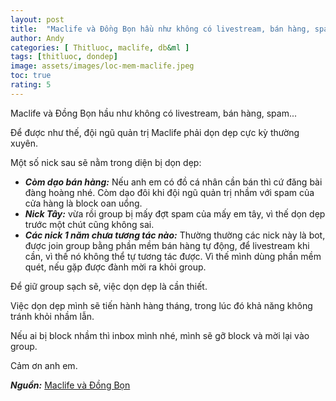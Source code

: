 ```yaml
---
layout: post
title:  "Maclife và Đồng Bọn hầu như không có livestream, bán hàng, spam..."
author: Andy
categories: [ Thitluoc, maclife, db&ml ]
tags: [thitluoc, dondep]
image: assets/images/loc-mem-maclife.jpeg
toc: true
rating: 5
---
```


Maclife và Đồng Bọn hầu như không có livestream, bán hàng, spam...

Để được như thế, đội ngũ quản trị Maclife phải dọn dẹp cực kỳ thường xuyên.

Một số nick sau sẽ nằm trong diện bị dọn dẹp:
  - ***Còm dạo bán hàng:*** Nếu anh em có đồ cá nhân cần bán thì cứ đăng bài đàng hoàng nhé. Còm dạo đôi khi đội ngũ quản trị nhầm với spam của cửa hàng là block oan uổng.
  - ***Nick Tây:*** vừa rồi group bị mấy đợt spam của mấy em tây, vì thế dọn dẹp trước một chút cũng không sai.
  - ***Các nick 1 năm chưa tương tác nào:*** Thường thường các nick này là bot, được join group bằng phần mềm bán hàng tự động, để livestream khi cần, vì thế nó không thể tự tương tác được. Vì thế mình dùng phần mềm quét, nếu gặp được đành mời ra khỏi group.

Để giữ group sạch sẽ, việc dọn dẹp là cần thiết.

Việc dọn dẹp mình sẽ tiến hành hàng tháng, trong lúc đó khả năng không tránh khỏi nhầm lẫn.

Nếu ai bị block nhầm thì inbox mình nhé, mình sẽ gỡ block và mời lại vào group.

Cảm ơn anh em.

***Nguồn:*** [Maclife và Đồng Bọn](https://www.facebook.com/groups/maclife.vn/permalink/719349162085017)
